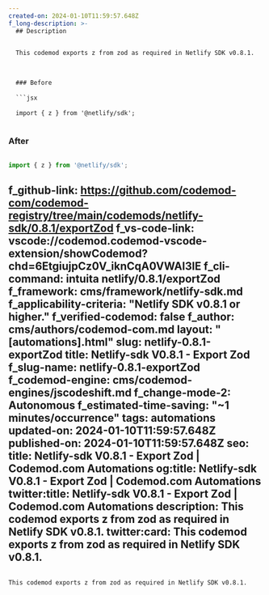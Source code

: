 ```yaml
---
created-on: 2024-01-10T11:59:57.648Z
f_long-description: >-
  ## Description
  

  This codemod exports z from zod as required in Netlify SDK v0.8.1.
  

  
  ### Before
  
  ```jsx
  
  import { z } from '@netlify/sdk';
  
  ```
  
  ### After
  
  ```jsx
  
  import { z } from '@netlify/sdk';
  
  ```
f_github-link: https://github.com/codemod-com/codemod-registry/tree/main/codemods/netlify-sdk/0.8.1/exportZod
f_vs-code-link: vscode://codemod.codemod-vscode-extension/showCodemod?chd=6EtgiujpCz0V_iknCqA0VWAl3IE
f_cli-command: intuita netlify/0.8.1/exportZod
f_framework: cms/framework/netlify-sdk.md
f_applicability-criteria: "Netlify SDK v0.8.1 or higher."
f_verified-codemod: false
f_author: cms/authors/codemod-com.md
layout: "[automations].html"
slug: netlify-0.8.1-exportZod
title: Netlify-sdk V0.8.1 - Export Zod
f_slug-name: netlify-0.8.1-exportZod
f_codemod-engine: cms/codemod-engines/jscodeshift.md
f_change-mode-2: Autonomous
f_estimated-time-saving: "~1 minutes/occurrence"
tags: automations
updated-on: 2024-01-10T11:59:57.648Z
published-on: 2024-01-10T11:59:57.648Z
seo:
  title: Netlify-sdk V0.8.1 - Export Zod | Codemod.com Automations
  og:title: Netlify-sdk V0.8.1 - Export Zod | Codemod.com Automations
  twitter:title: Netlify-sdk V0.8.1 - Export Zod | Codemod.com Automations
  description: This codemod exports z from zod as required in Netlify SDK v0.8.1.
  twitter:card: This codemod exports z from zod as required in Netlify SDK v0.8.1.
---
```

This codemod exports z from zod as required in Netlify SDK v0.8.1.